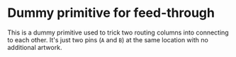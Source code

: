 Dummy primitive for feed-through
================================

This is a dummy primitive used to trick two routing columns into connecting to
each other. It's just two pins (`A` and `B`) at the same location with no
additional artwork.
